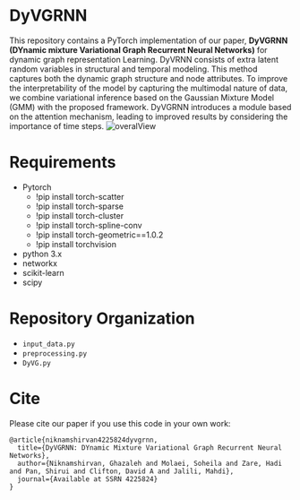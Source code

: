 
# DyVGRNN
This repository contains a PyTorch implementation of our paper, **DyVGRNN (DYnamic mixture Variational Graph Recurrent Neural Networks)** for dynamic graph representation Learning. DyVRNN consists of extra latent random variables in structural and temporal modeling. This method captures both the dynamic graph structure and node attributes. To improve the interpretability of the model by capturing the multimodal nature of data, we combine variational inference based on the Gaussian Mixture Model (GMM) with the proposed framework. DyVGRNN introduces a module based on the attention mechanism, leading to improved results by considering the importance of time steps.
![overalView](https://user-images.githubusercontent.com/91316109/210011672-3e782c02-4bcf-47aa-a882-916eaf79502d.jpg)

# Requirements
- Pytorch
  - !pip install torch-scatter
  - !pip install torch-sparse
  - !pip install torch-cluster
  - !pip install torch-spline-conv 
  - !pip install torch-geometric==1.0.2
  - !pip install torchvision
- python 3.x
- networkx
- scikit-learn
- scipy
# Repository Organization
- ``` input_data.py ```
- ``` preprocessing.py ```
- ``` DyVG.py ```
# Cite
Please cite our paper if you use this code in your own work:
```
@article{niknamshirvan4225824dyvgrnn,
  title={DyVGRNN: DYnamic Mixture Variational Graph Recurrent Neural Networks},
  author={Niknamshirvan, Ghazaleh and Molaei, Soheila and Zare, Hadi and Pan, Shirui and Clifton, David A and Jalili, Mahdi},
  journal={Available at SSRN 4225824}
}
```

